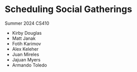 # Scheduling Social Gatherings
Summer 2024 CS410
- Kirby Douglas
- Matt Janak
- Fotih Karimov
- Alex Keleher
- Juan Mireles
- Jajuan Myers
- Armando Toledo